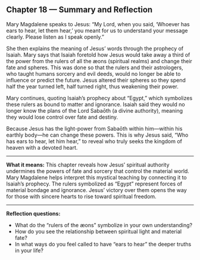 ## Chapter 18 — Summary and Reflection

Mary Magdalene speaks to Jesus: “My Lord, when you said, ‘Whoever has ears to hear, let them hear,’ you meant for us to understand your message clearly. Please listen as I speak openly.”

She then explains the meaning of Jesus’ words through the prophecy of Isaiah. Mary says that Isaiah foretold how Jesus would take away a third of the power from the rulers of all the æons (spiritual realms) and change their fate and spheres. This was done so that the rulers and their astrologers, who taught humans sorcery and evil deeds, would no longer be able to influence or predict the future. Jesus altered their spheres so they spend half the year turned left, half turned right, thus weakening their power.

Mary continues, quoting Isaiah’s prophecy about “Egypt,” which symbolizes these rulers as bound to matter and ignorance. Isaiah said they would no longer know the plans of the Lord Sabaōth (a divine authority), meaning they would lose control over fate and destiny.

Because Jesus has the light-power from Sabaōth within him—within his earthly body—he can change these powers. This is why Jesus said, “Who has ears to hear, let him hear,” to reveal who truly seeks the kingdom of heaven with a devoted heart.

---

**What it means:**
This chapter reveals how Jesus’ spiritual authority undermines the powers of fate and sorcery that control the material world. Mary Magdalene helps interpret this mystical teaching by connecting it to Isaiah’s prophecy. The rulers symbolized as “Egypt” represent forces of material bondage and ignorance. Jesus’ victory over them opens the way for those with sincere hearts to rise toward spiritual freedom.

---

**Reflection questions:**

* What do the “rulers of the æons” symbolize in your own understanding?
* How do you see the relationship between spiritual light and material fate?
* In what ways do you feel called to have “ears to hear” the deeper truths in your life?
